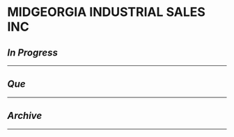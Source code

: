 # MIDGEORGIA INDUSTRIAL SALES INC

## *In Progress*

--------------------

## *Que*

-----------------------------------
## *Archive*

-----------------------------------

